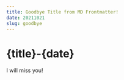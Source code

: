 ```yaml
---
title: Goodbye Title from MD Frontmatter!
date: 20211021
slug: goodbye
---
```


# {title}-{date}

I will miss you!
